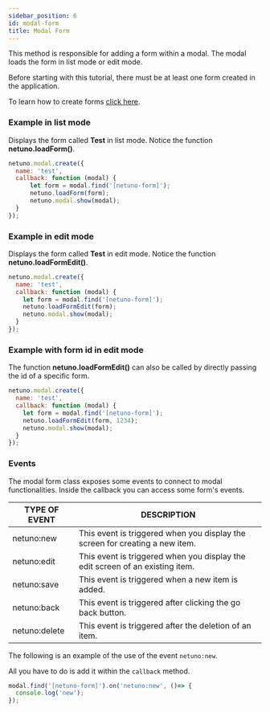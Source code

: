 ```yaml
---
sidebar_position: 6
id: modal-form
title: Modal Form
---
```


This method is responsible for adding a form within a modal.
The modal loads the form in list mode or edit mode.

Before starting with this tutorial, there must be at least one form created in the application.

To learn how to create forms [click here](/docs/academy/ui/forms).

### Example in list mode

Displays the form called **Test** in list mode. Notice the function **netuno.loadForm()**.

```javascript
netuno.modal.create({
  name: 'test',
  callback: function (modal) {
      let form = modal.find('[netuno-form]');
      netuno.loadForm(form);            
      netuno.modal.show(modal);
  }
});
```

### Example in edit mode

Displays the form called **Test** in edit mode. Notice the function **netuno.loadFormEdit()**.

```javascript
netuno.modal.create({
  name: 'test',
  callback: function (modal) {
    let form = modal.find('[netuno-form]');
    netuno.loadFormEdit(form);
    netuno.modal.show(modal);
  }
});
```

### Example with form id in edit mode

The function **netuno.loadFormEdit()** can also be called by directly passing the id of a specific form.

```javascript
netuno.modal.create({
  name: 'test',
  callback: function (modal) {
    let form = modal.find('[netuno-form]');
    netuno.loadFormEdit(form, 1234);
    netuno.modal.show(modal);
  }
});
```

### Events

The modal form class exposes some events to connect to modal functionalities. Inside the callback you can access some form's events.

| TYPE OF EVENT   | DESCRIPTION    |
| ------- |--------------|
| netuno:new | This event is triggered when you display the screen for creating a new item. |
| netuno:edit | This event is triggered when you display the edit screen of an existing item. |
| netuno:save | This event is triggered when a new item is added. |
| netuno:back | This event is triggered after clicking the go back button. |
| netuno:delete | This event is triggered after the deletion of an item. |

The following is an example of the use of the event `netuno:new`.

All you have to do is add it within the `callback` method.

```javascript
modal.find('[netuno-form]').on('netuno:new', ()=> {
  console.log('new');
});
```